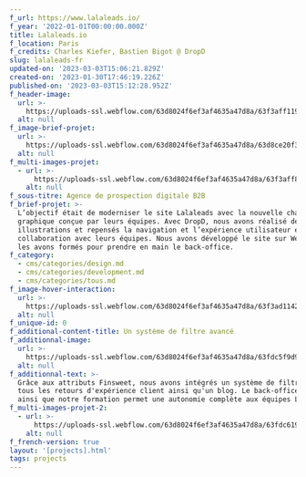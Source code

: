 ```yaml
---
f_url: https://www.lalaleads.io/
f_year: '2022-01-01T00:00:00.000Z'
title: Lalaleads.io
f_location: Paris
f_credits: Charles Kiefer, Bastien Bigot @ DropD
slug: lalaleads-fr
updated-on: '2023-03-03T15:06:21.829Z'
created-on: '2023-01-30T17:46:19.226Z'
published-on: '2023-03-03T15:12:28.952Z'
f_header-image:
  url: >-
    https://uploads-ssl.webflow.com/63d8024f6ef3af4635a47d8a/63f3aff1192b94da66992305_63f3aee736f12513c870c99e_img1.webp
  alt: null
f_image-brief-projet:
  url: >-
    https://uploads-ssl.webflow.com/63d8024f6ef3af4635a47d8a/63d8ce20f34469bb618a8ad0_amelioration%20continue.png
  alt: null
f_multi-images-projet:
  - url: >-
      https://uploads-ssl.webflow.com/63d8024f6ef3af4635a47d8a/63f3aff8d1e333e585f3f5c8_63f3aee642d1b75be6403c7f_img4.webp
    alt: null
f_sous-titre: Agence de prospection digitale B2B
f_brief-projet: >-
  L’objectif était de moderniser le site Lalaleads avec la nouvelle charte
  graphique conçue par leurs équipes. Avec DropD, nous avons réalisé des
  illustrations et repensés la navigation et l’expérience utilisateur en
  collaboration avec leurs équipes. Nous avons développé le site sur Webflow et
  les avons formés pour prendre en main le back-office.
f_category:
  - cms/categories/design.md
  - cms/categories/development.md
  - cms/categories/tous.md
f_image-hover-interaction:
  url: >-
    https://uploads-ssl.webflow.com/63d8024f6ef3af4635a47d8a/63f3ad1142d1b75efb40140c_hoverimg.webp
  alt: null
f_unique-id: 0
f_additional-content-title: Un système de filtre avancé
f_additionnal-image:
  url: >-
    https://uploads-ssl.webflow.com/63d8024f6ef3af4635a47d8a/63fdc5f9d91d0d448adcbe3d_img3.png
  alt: null
f_additionnal-text: >-
  Grâce aux attributs Finsweet, nous avons intégrés un système de filtre pour
  tous les retours d'expérience client ainsi qu'un blog. Le back-office Webflow
  ainsi que notre formation permet une autonomie complète aux équipes Lalaleads.
f_multi-images-projet-2:
  - url: >-
      https://uploads-ssl.webflow.com/63d8024f6ef3af4635a47d8a/63fdc619710e64b62b7c5c8e_img2.png
    alt: null
f_french-version: true
layout: '[projects].html'
tags: projects
---
```



